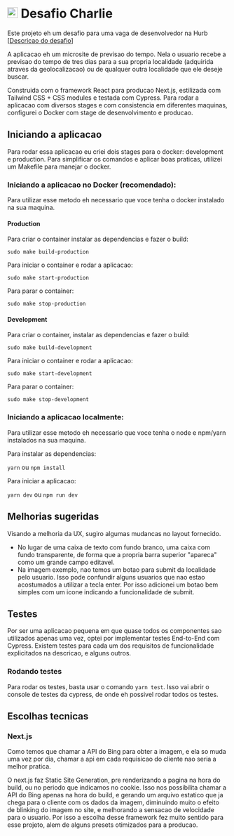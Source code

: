# <img src="https://avatars1.githubusercontent.com/u/7063040?v=4&s=200.jpg" alt="HU" width="24" /> Desafio Charlie

Este projeto eh um desafio para uma vaga de desenvolvedor na Hurb [[Descricao do desafio](README.description.pt.md)]

A aplicacao eh um microsite de previsao do tempo. Nela o usuario recebe a previsao do tempo de tres dias para a sua propria localidade (adquirida atraves da geolocalizacao) ou de qualquer outra localidade que ele deseje buscar.

Construida com o framework React para producao Next.js, estilizada com Tailwind CSS + CSS modules e testada com Cypress. Para rodar a aplicacao com diversos stages e com consistencia em diferentes maquinas, configurei o Docker com stage de desenvolvimento e producao.


## Iniciando a aplicacao 

Para rodar essa aplicacao eu criei dois stages para o docker: development e production.
Para simplificar os comandos e aplicar boas praticas, utilizei um Makefile para manejar o docker.

### Iniciando a aplicacao no Docker (recomendado):

Para utilizar esse metodo eh necessario que voce tenha o docker instalado na sua maquina.

#### Production

Para criar o container instalar as dependencias e fazer o build:

    sudo make build-production

Para iniciar o container e rodar a aplicacao:
    
    sudo make start-production

Para parar o container:
    
    sudo make stop-production


#### Development

Para criar o container, instalar as dependencias e fazer o build:
    
    sudo make build-development

Para iniciar o container e rodar a aplicacao:
    
    sudo make start-development

Para parar o container:
    
    sudo make stop-development


### Iniciando a aplicacao localmente:

Para utilizar esse metodo eh necessario que voce tenha o node e npm/yarn instalados na sua maquina.

Para instalar as dependencias:

`` yarn `` ou `` npm install ``
    
Para iniciar a aplicacao:

`` yarn dev `` ou `` npm run dev ``
        

## Melhorias sugeridas

Visando a melhoria da UX, sugiro algumas mudancas no layout fornecido.
-  No lugar de uma caixa de texto com fundo branco, uma caixa com fundo transparente, de forma que a propria barra superior "apareca" como um grande campo editavel.
-  Na imagem exemplo, nao temos um botao para submit da localidade pelo usuario. Isso pode confundir alguns usuarios que nao estao acostumados a utilizar a tecla enter. Por isso adicionei um botao bem simples com um icone indicando a funcionalidade de submit.


## Testes 

Por ser uma aplicacao pequena em que quase todos os componentes sao utilizados apenas uma vez, optei por implementar testes End-to-End com Cypress. Existem testes para cada um dos requisitos de funcionalidade explicitados na descricao, e alguns outros.

### Rodando testes

Para rodar os testes, basta usar o comando `` yarn test ``. Isso vai abrir o console de testes da cypress, de onde eh possivel rodar todos os testes.

  
## Escolhas tecnicas

### Next.js
  
 Como temos que chamar a API do Bing para obter a imagem, e ela so muda uma vez por dia, chamar a api em cada requisicao do cliente nao seria a melhor pratica. 

 O next.js faz Static Site Generation, pre renderizando a pagina na hora do build, ou no periodo que indicamos no cookie. Isso nos possibilita chamar a API do Bing apenas na hora do build, e gerando um arquivo estatico que ja chega para o cliente com os dados da imagem, diminuindo muito o efeito de blinking do imagem no site, e melhorando a sensacao de velocidade para o usuario. Por isso a escolha desse framework fez muito sentido para esse projeto, alem de alguns presets otimizados para a producao.